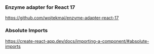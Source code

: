 ### Enzyme adapter for React 17

https://github.com/wojtekmaj/enzyme-adapter-react-17

### Absolute Imports

https://create-react-app.dev/docs/importing-a-component/#absolute-imports
